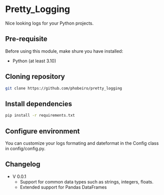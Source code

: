 # Pretty_Logging
Nice looking logs for your Python projects.

## Pre-requisite
Before using this module, make shure you have installed:
- Python (at least 3.10)

## Cloning repository
```bash
git clone https://github.com/phobeiro/pretty_logging
```
## Install dependencies
```bash
pip install -r requirements.txt
```
## Configure environment
You can customize your logs formating and dateformat in the Config class in config/config.py.

## Changelog
- V 0.0.1
	- Support for common data types such as strings, integers, floats.
	- Extended support for Pandas DataFrames
